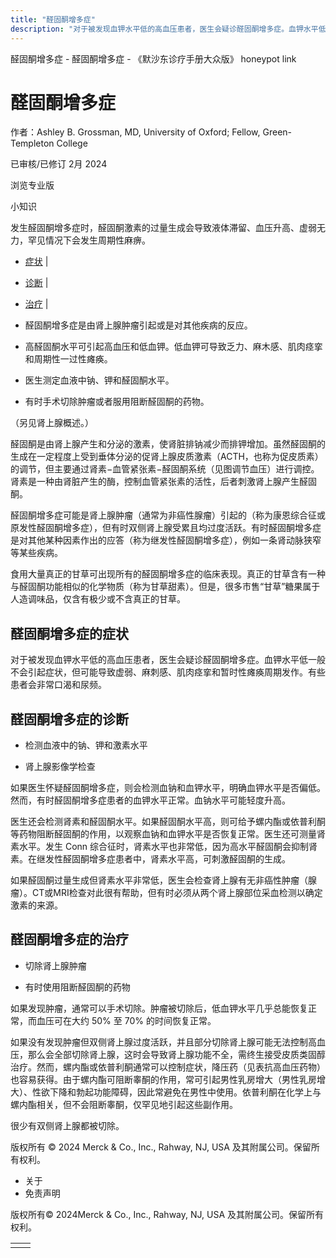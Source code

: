 ```yaml
---
title: "醛固酮增多症"
description: "对于被发现血钾水平低的高血压患者，医生会疑诊醛固酮增多症。血钾水平低一般不会引起症状，但可能导致虚弱、麻刺感、肌肉痉挛和暂时性瘫痪周期发作。有些患者会非常口渴和尿频。"
---
```


﻿醛固酮增多症 \- 醛固酮增多症 \- 《默沙东诊疗手册大众版》 honeypot link

# 醛固酮增多症

作者：Ashley B. Grossman, MD, University of Oxford; Fellow, Green-Templeton College

已审核/已修订 2月 2024

浏览专业版

小知识

发生醛固酮增多症时，醛固酮激素的过量生成会导致液体滞留、血压升高、虚弱无力，罕见情况下会发生周期性麻痹。

- [症状](#症状_v772696_zh) \|
- [诊断](#诊断_v12537818_zh) \|
- [治疗](#治疗_v772704_zh) \|

- 醛固酮增多症是由肾上腺肿瘤引起或是对其他疾病的反应。

- 高醛固酮水平可引起高血压和低血钾。低血钾可导致乏力、麻木感、肌肉痉挛和周期性一过性瘫痪。

- 医生测定血液中钠、钾和醛固酮水平。

- 有时手术切除肿瘤或者服用阻断醛固酮的药物。


（另见肾上腺概述。）

醛固酮是由肾上腺产生和分泌的激素，使肾脏排钠减少而排钾增加。虽然醛固酮的生成在一定程度上受到垂体分泌的促肾上腺皮质激素（ACTH，也称为促皮质素）的调节，但主要通过肾素−血管紧张素−醛固酮系统（见图调节血压）进行调控。肾素是一种由肾脏产生的酶，控制血管紧张素的活性，后者刺激肾上腺产生醛固酮。

醛固酮增多症可能是肾上腺肿瘤（通常为非癌性腺瘤）引起的（称为康恩综合征或原发性醛固酮增多症），但有时双侧肾上腺受累且均过度活跃。有时醛固酮增多症是对其他某种因素作出的应答（称为继发性醛固酮增多症），例如一条肾动脉狭窄等某些疾病。

食用大量真正的甘草可出现所有的醛固酮增多症的临床表现。真正的甘草含有一种与醛固酮功能相似的化学物质（称为甘草甜素）。但是，很多市售“甘草”糖果属于人造调味品，仅含有极少或不含真正的甘草。

## 醛固酮增多症的症状

对于被发现血钾水平低的高血压患者，医生会疑诊醛固酮增多症。血钾水平低一般不会引起症状，但可能导致虚弱、麻刺感、肌肉痉挛和暂时性瘫痪周期发作。有些患者会非常口渴和尿频。

## 醛固酮增多症的诊断

- 检测血液中的钠、钾和激素水平

- 肾上腺影像学检查


如果医生怀疑醛固酮增多症，则会检测血钠和血钾水平，明确血钾水平是否偏低。然而，有时醛固酮增多症患者的血钾水平正常。血钠水平可能轻度升高。

医生还会检测肾素和醛固酮水平。如果醛固酮水平高，则可给予螺内酯或依普利酮等药物阻断醛固酮的作用，以观察血钠和血钾水平是否恢复正常。医生还可测量肾素水平。发生 Conn 综合征时，肾素水平也非常低，因为高水平醛固酮会抑制肾素。在继发性醛固酮增多症患者中，肾素水平高，可刺激醛固酮的生成。

如果醛固酮过量生成但肾素水平非常低，医生会检查肾上腺有无非癌性肿瘤（腺瘤）。CT或MRI检查对此很有帮助，但有时必须从两个肾上腺部位采血检测以确定激素的来源。

## 醛固酮增多症的治疗

- 切除肾上腺肿瘤

- 有时使用阻断醛固酮的药物


如果发现肿瘤，通常可以手术切除。肿瘤被切除后，低血钾水平几乎总能恢复正常，而血压可在大约 50% 至 70% 的时间恢复正常。

如果没有发现肿瘤但双侧肾上腺过度活跃，并且部分切除肾上腺可能无法控制高血压，那么会全部切除肾上腺，这时会导致肾上腺功能不全，需终生接受皮质类固醇治疗。然而，螺内酯或依普利酮通常可以控制症状，降压药（见表抗高血压药物）也容易获得。由于螺内酯可阻断睾酮的作用，常可引起男性乳房增大（男性乳房增大）、性欲下降和勃起功能障碍，因此常避免在男性中使用。依普利酮在化学上与螺内酯相关，但不会阻断睾酮，仅罕见地引起这些副作用。

很少有双侧肾上腺都被切除。



版权所有 © 2024
Merck & Co., Inc., Rahway, NJ, USA 及其附属公司。保留所有权利。

- 关于
- 免责声明

版权所有© 2024Merck & Co., Inc., Rahway, NJ, USA 及其附属公司。保留所有权利。

|     |     |
| --- | --- |
|  |  |